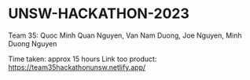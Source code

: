# UNSW-HACKATHON-2023
Team 35: Quoc Minh Quan Nguyen, Van Nam Duong, Joe Nguyen, Minh Duong Nguyen

Time taken: approx 15 hours
Link too product: https://team35hackathonunsw.netlify.app/
